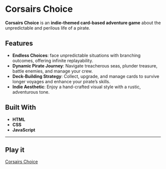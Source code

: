 # Corsairs Choice

**Corsairs Choice** is an **indie-themed card-based adventure game** about the unpredictable and perilous life of a pirate.

## Features
- **Endless Choices**: face unpredictable situations with branching outcomes, offering infinite replayability.
- **Dynamic Pirate Journey**: Navigate treacherous seas, plunder treasure, battle enemies, and manage your crew.
- **Deck-Building Strategy**: Collect, upgrade, and manage cards to survive longer voyages and enhance your pirate’s skills.
- **Indie Aesthetic**: Enjoy a hand-crafted visual style with a rustic, adventurous tone.


## Built With
- **HTML** 
- **CSS**  
- **JavaScript**

--- 

## Play it
[Corsairs Choice](https://corsairs-choice.vercel.app)
